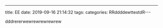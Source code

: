 ---
title: EE
date: 2019-09-16 21:14:32
tags:
categories:
RRddddewttestdR---

dddrererwewrewrewrewrew

